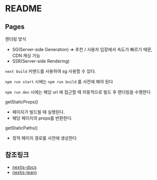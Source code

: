 # README

## Pages

랜더링 방식

- SG(Server-side Generation) => 추천 / 사용자 입장에서 속도가 빠르기 때문, CDN 캐싱 가능
- SSR(Server-side Rendering)

`next build` 커맨드를 사용하여 sg 사용할 수 있다.

`npm run start` 시에는 `npm run build` 를 사전에 해야 된다

`npm run dev` 시에는 해당 uri 에 접근할 때 자동적으로 빌드 후 랜더링을 수행한다

getStaticProps()

- 페이지가 빌드될 때 실행된다.
- 해당 페이지의 props를 반환한다.

getStaticPaths()

- 정적 페이지 경로를 사전에 생성한다

## 참조링크

- [nextjs-docs](https://nextjs.org/docs)
- [nextjs-learn](https://nextjs.org/learn)
